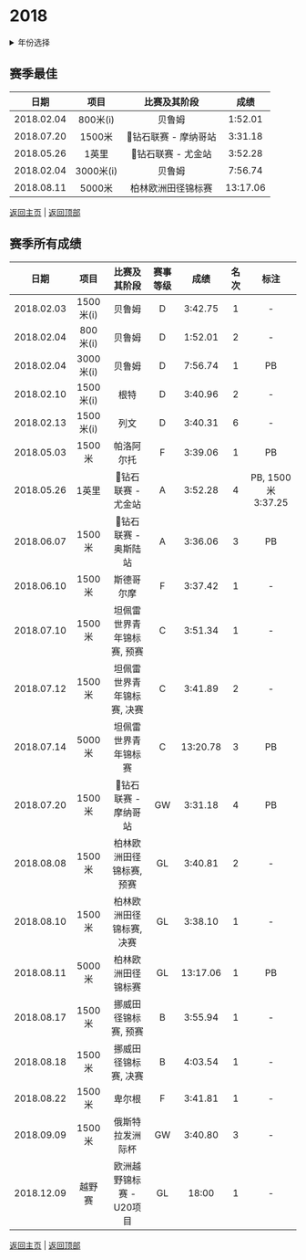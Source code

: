 # 2018

<details>
<summary>年份选择</summary>

- [2024](./2024.md)

- [2023](./2023.md)

- [2022](./2022.md)

- [2021](./2021.md)

- [2020](./2020.md)

- [2019](./2019.md)

- [2018](./2018.md)

- [2019](./2019.md)

- [2018](./2018.md)

- [2017](./2017.md)

- [2016](./2016.md)

- [2015](./2015.md)

- [2014](./2014.md)

</details>

## 赛季最佳

|    日期    |   项目    |     比赛及其阶段     |   成绩   |
| :--------: | :-------: | :------------------: | :------: |
| 2018.02.04 | 800米(i)  |        贝鲁姆        | 1:52.01  |
| 2018.07.20 |  1500米   | 💎钻石联赛 - 摩纳哥站 | 3:31.18  |
| 2018.05.26 |   1英里   |  💎钻石联赛 - 尤金站  | 3:52.28  |
| 2018.02.04 | 3000米(i) |        贝鲁姆        | 7:56.74  |
| 2018.08.11 |  5000米   |  柏林欧洲田径锦标赛  | 13:17.06 |

[返回主页](../Profile.md) | [返回顶部](#2018)

## 赛季所有成绩

|    日期    |   项目    |        比赛及其阶段        | 赛事等级 |   成绩   | 名次 |       标注        |
| :--------: | :-------: | :------------------------: | :------: | :------: | :--: | :---------------: |
| 2018.02.03 | 1500米(i) |           贝鲁姆           |    D     | 3:42.75  |  1   |         -         |
| 2018.02.04 | 800米(i)  |           贝鲁姆           |    D     | 1:52.01  |  2   |         -         |
| 2018.02.04 | 3000米(i) |           贝鲁姆           |    D     | 7:56.74  |  1   |        PB         |
| 2018.02.10 | 1500米(i) |            根特            |    D     | 3:40.96  |  2   |         -         |
| 2018.02.13 | 1500米(i) |            列文            |    D     | 3:40.31  |  6   |         -         |
| 2018.05.03 |  1500米   |         帕洛阿尔托         |    F     | 3:39.06  |  1   |        PB         |
| 2018.05.26 |   1英里   |     💎钻石联赛 - 尤金站     |    A     | 3:52.28  |  4   | PB, 1500米3:37.25 |
| 2018.06.07 |  1500米   |    💎钻石联赛 - 奥斯陆站    |    A     | 3:36.06  |  3   |        PB         |
| 2018.06.10 |  1500米   |         斯德哥尔摩         |    F     | 3:37.42  |  1   |         -         |
| 2018.07.10 |  1500米   | 坦佩雷世界青年锦标赛, 预赛 |    C     | 3:51.34  |  1   |         -         |
| 2018.07.12 |  1500米   | 坦佩雷世界青年锦标赛, 决赛 |    C     | 3:41.89  |  2   |         -         |
| 2018.07.14 |  5000米   |    坦佩雷世界青年锦标赛    |    C     | 13:20.78 |  3   |        PB         |
| 2018.07.20 |  1500米   |    💎钻石联赛 - 摩纳哥站    |    GW    | 3:31.18  |  4   |        PB         |
| 2018.08.08 |  1500米   |  柏林欧洲田径锦标赛, 预赛  |    GL    | 3:40.81  |  2   |         -         |
| 2018.08.10 |  1500米   |  柏林欧洲田径锦标赛, 决赛  |    GL    | 3:38.10  |  1   |         -         |
| 2018.08.11 |  5000米   |     柏林欧洲田径锦标赛     |    GL    | 13:17.06 |  1   |        PB         |
| 2018.08.17 |  1500米   |    挪威田径锦标赛, 预赛    |    B     | 3:55.94  |  1   |         -         |
| 2018.08.18 |  1500米   |    挪威田径锦标赛, 决赛    |    B     | 4:03.54  |  1   |         -         |
| 2018.08.22 |  1500米   |           卑尔根           |    F     | 3:41.81  |  1   |         -         |
| 2018.09.09 |  1500米   |      俄斯特拉发洲际杯      |    GW    | 3:40.80  |  3   |         -         |
| 2018.12.09 |  越野赛   |  欧洲越野锦标赛 - U20项目  |    GL    |  18:00   |  1   |         -         |

[返回主页](../Profile.md) | [返回顶部](#2018)

